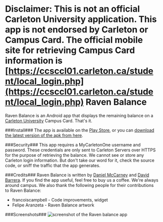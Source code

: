 Disclaimer: This is not an official Carleton University application. This app is not endorsed by Carleton or Campus Card. The official mobile site for retrieving Campus Card information is [https://ccsccl01.carleton.ca/student/local_login.php](https://ccsccl01.carleton.ca/student/local_login.php)
Raven Balance
===================

Raven Balance is an Android app that displays the remaining balance on a [Carleton University](http://www.carleton.ca) Campus Card. That's it. 

###Install###
The app is available on the [Play Store](https://play.google.com/store/apps/details?id=ca.carleton.ccsl.cubalance), or you can [download the latest version of the apk from here](https://www.ccsl.carleton.ca/~dbarrera/RavenBalance.apk). 

###Security###
This app requires a MyCarletonOne username and password. These credentials are only sent to Carleton Servers over HTTPS for the purpose of retrieving the balance. We cannot see or store any Carleton login information. But don't take our word for it, check the source code, or sniff the traffic that the app generates.

###Credits###
Raven Balance is written by [Daniel McCarney](https://binaryparadox.net) and [David Barrera](https://www.ccsl.carleton.ca/~dbarrera/). If you find the app useful, feel free to buy us a coffee. We're always around campus. We also thank the following people for their contributions to Raven Balance:

* francoiscampbell - Code improvements, widget
* Felipe Aranzeta - Raven Balance artwork 

###Screenshots###
![screenshot of the Raven balance app](https://binaryparadox.net/d/CCBalanceSS.png "App Screenshot")
